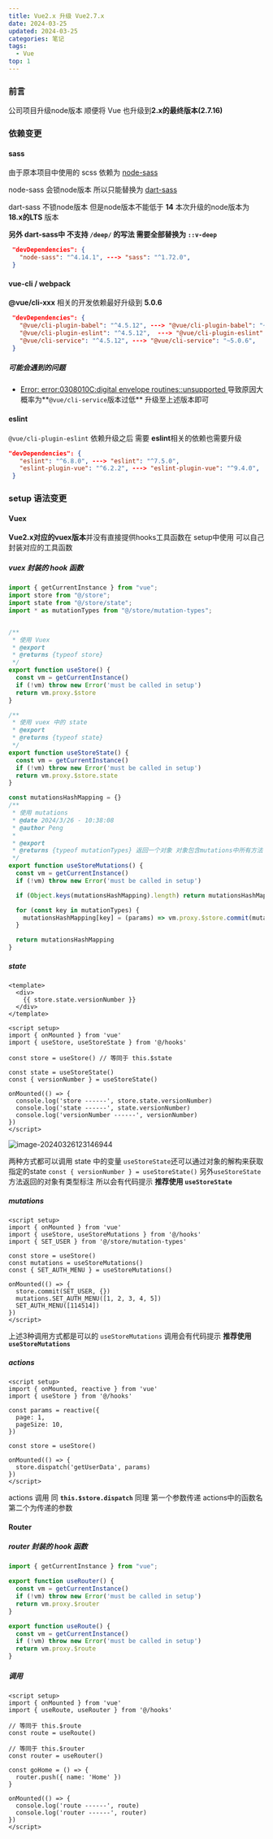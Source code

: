 ```yaml
---
title: Vue2.x 升级 Vue2.7.x
date: 2024-03-25
updated: 2024-03-25
categories: 笔记
tags:
  - Vue
top: 1
---
```


### 前言

公司项目升级node版本 顺便将 Vue 也升级到**2.x的最终版本(2.7.16)**

### 依赖变更

#### sass

由于原本项目中使用的 scss 依赖为 [node-sass](https://www.npmjs.com/package/node-sass) 

node-sass 会锁node版本 所以只能替换为 [dart-sass](https://www.npmjs.com/package/sass)

dart-sass 不锁node版本 但是node版本不能低于 **14** 本次升级的node版本为 **18.x的LTS** 版本

**另外 dart-sass中 不支持 `/deep/` 的写法 需要全部替换为 `::v-deep`**

```json
 "devDependencies": {
   "node-sass": "^4.14.1", ---> "sass": "^1.72.0",
 }
```



#### vue-cli / webpack

**@vue/cli-xxx** 相关的开发依赖最好升级到 **5.0.6**

``` json
 "devDependencies": {
   "@vue/cli-plugin-babel": "^4.5.12", ---> "@vue/cli-plugin-babel": "~5.0.6",
   "@vue/cli-plugin-eslint": "^4.5.12",  ---> "@vue/cli-plugin-eslint": "~5.0.6",
   "@vue/cli-service": "^4.5.12", ---> "@vue/cli-service": "~5.0.6",
 }
```



##### 可能会遇到的问题

-  [Error: error:0308010C:digital envelope routines::unsupported ](https://blog.csdn.net/scholar_man/article/details/134491200) 导致原因大概率为**`@vue/cli-service`版本过低** 升级至上述版本即可

#### eslint

`@vue/cli-plugin-eslint` 依赖升级之后 需要 **eslint**相关的依赖也需要升级

```json
"devDependencies": {
   "eslint": "^6.8.0", ---> "eslint": "^7.5.0",
   "eslint-plugin-vue": "^6.2.2", ---> "eslint-plugin-vue": "^9.4.0",
 }
```





### setup 语法变更

#### Vuex

**Vue2.x对应的vuex版本**并没有直接提供hooks工具函数在 setup中使用 可以自己封装对应的工具函数

##### vuex 封装的 hook 函数

```js
import { getCurrentInstance } from "vue";
import store from "@/store";
import state from "@/store/state";
import * as mutationTypes from "@/store/mutation-types";


/**
 * 使用 Vuex
 * @export
 * @returns {typeof store}
 */
export function useStore() {
  const vm = getCurrentInstance()
  if (!vm) throw new Error('must be called in setup')
  return vm.proxy.$store
}

/**
 * 使用 vuex 中的 state
 * @export
 * @returns {typeof state}
 */
export function useStoreState() {
  const vm = getCurrentInstance()
  if (!vm) throw new Error('must be called in setup')
  return vm.proxy.$store.state
}

const mutationsHashMapping = {}
/**
 * 使用 mutations
 * @date 2024/3/26 - 10:38:08
 * @author Peng
 *
 * @export
 * @returns {typeof mutationTypes} 返回一个对象 对象包含mutations中所有方法
 */
export function useStoreMutations() {
  const vm = getCurrentInstance()
  if (!vm) throw new Error('must be called in setup')

  if (Object.keys(mutationsHashMapping).length) return mutationsHashMapping

  for (const key in mutationTypes) {
    mutationsHashMapping[key] = (params) => vm.proxy.$store.commit(mutationTypes[key], params)
  }

  return mutationsHashMapping
}
```

##### state

```vue
<template>
  <div>
    {{ store.state.versionNumber }}
  </div>
</template>

<script setup>
import { onMounted } from 'vue'
import { useStore, useStoreState } from '@/hooks'

const store = useStore() // 等同于 this.$state

const state = useStoreState()
const { versionNumber } = useStoreState()

onMounted(() => {
  console.log('store ------', store.state.versionNumber)
  console.log('state ------', state.versionNumber)
  console.log('versionNumber ------', versionNumber)
})
</script>
```

![image-20240326123146944](C:\Users\csq\AppData\Roaming\Typora\typora-user-images\image-20240326123146944.png)

两种方式都可以调用 state 中的变量 `useStoreState`还可以通过对象的解构来获取 指定的state `const { versionNumber } = useStoreState()` 另外`useStoreState`方法返回的对象有类型标注 所以会有代码提示 **推荐使用 `useStoreState`**



##### mutations

```VUE
<script setup>
import { onMounted } from 'vue'
import { useStore, useStoreMutations } from '@/hooks'
import { SET_USER } from '@/store/mutation-types'

const store = useStore()
const mutations = useStoreMutations()
const { SET_AUTH_MENU } = useStoreMutations()

onMounted(() => {
  store.commit(SET_USER, {})
  mutations.SET_AUTH_MENU([1, 2, 3, 4, 5])
  SET_AUTH_MENU([114514])
})
</script>
```

上述3种调用方式都是可以的 `useStoreMutations` 调用会有代码提示 **推荐使用`useStoreMutations`**



##### actions

```vue
<script setup>
import { onMounted, reactive } from 'vue'
import { useStore } from '@/hooks'

const params = reactive({
  page: 1,
  pageSize: 10,
})

const store = useStore()

onMounted(() => {
  store.dispatch('getUserData', params)
})
</script>
```

actions 调用 同 **`this.$store.dispatch`** 同理 第一个参数传递 actions中的函数名 第二个为传递的参数





#### Router

##### router 封装的 hook 函数

```js
import { getCurrentInstance } from "vue";

export function useRouter() {
  const vm = getCurrentInstance()
  if (!vm) throw new Error('must be called in setup')
  return vm.proxy.$router
}

export function useRoute() {
  const vm = getCurrentInstance()
  if (!vm) throw new Error('must be called in setup')
  return vm.proxy.$route
}
```

##### 调用

```vue
<script setup>
import { onMounted } from 'vue'
import { useRoute, useRouter } from '@/hooks'

// 等同于 this.$route
const route = useRoute()

// 等同于 this.$router
const router = useRouter()

const goHome = () => {
  router.push({ name: 'Home' })
}

onMounted(() => {
  console.log('route ------', route)
  console.log('router ------', router)
})
</script>
```

